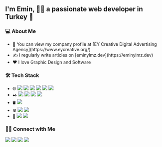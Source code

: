 <h2>I'm Emin, 👨‍💻 a passionate web developer in Turkey 🚀</h2>

<h3>💻 About Me</h3>
<ul dir="auto">
<li>💼 You can view my company profile at [EY Creative Digital Advertising Agency](https://www.eycreative.org/)</li>
<li>✍️ I regularly write articles on [eminylmz.dev](https://eminylmz.dev)</li>
<li>❤️ I love Graphic Design and Software</li>
</ul>

<h3>🛠 Tech Stack</h3>
<ul dir="auto">
  <li>🌐 
    <img src="https://img.shields.io/badge/-HTML5-333.svg?logo=html5&style=flat">
    <img src="https://img.shields.io/badge/-CSS3-333.svg?logo=css3&style=flat">
    <img src="https://img.shields.io/badge/-Javascript-333.svg?logo=javascript&style=flat">
    <img src="https://img.shields.io/badge/-Bootstrap-333.svg?logo=bootstrap&style=flat">
    <img src="https://img.shields.io/badge/PHP-333.svg?logo=php&style=flat">
    <img src="https://img.shields.io/badge/Codeigniter-333.svg?logo=codeigniter&style=flat">
  </li>
    <li>✒️ 
    <img src="https://img.shields.io/badge/-Adobe Photoshop-333.svg?logo=adobephotoshop&style=flat">
    <img src="https://img.shields.io/badge/-Adobe Illustrator-333.svg?logo=adobeillustrator&style=flat">
    <img src="https://img.shields.io/badge/-Adobe XD-333.svg?logo=adobexd&style=flat">
    <img src="https://img.shields.io/badge/-Figma-333.svg?logo=figma&style=flat">
  </li>
   <li>🛢
    <img src="https://img.shields.io/badge/-MySQL-333.svg?logo=mysql&style=flat">
  </li>
    <li>⚙️
    <img src="https://img.shields.io/badge/-Git-333.svg?logo=git&style=flat">
    <img src="https://img.shields.io/badge/-GitHub-333.svg?logo=github&style=flat">
  </li>
    <li>🔧
    <img src="https://img.shields.io/badge/-Visual Studio Code-5C2D91.svg?logo=visualstudio&style=flat">
    <img src="https://img.shields.io/badge/-Atom-66595C.svg?logo=atom&style=flat">
  </li>
</ul>

<h3>🤝🏻 Connect with Me</h3>
<p align="left" dir="auto">
  <a href="https://www.instagram.com/emin.xs/" target="_blank"><img src="https://img.shields.io/badge/@emin.xs-Follow-2196f3.svg?style=popout-border&logo=instagram"/></a>
  <a href="https://twitter.com/eminylmz_dev" target="_blank"><img src="https://img.shields.io/badge/@eminylmz_dev-Follow-2196f3.svg?style=popout-border&logo=twitter"/></a>
  <a href="https://linkedin.com/in/eminyilmazz/" target="_blank"><img src="https://img.shields.io/badge/@eminyilmazz-Follow-2196f3.svg?style=popout-border&logo=linkedin"/></a>
  <a href="https://www.behance.net/eycreative" target="_blank"><img src="https://img.shields.io/badge/@eycreative-Follow-2196f3.svg?style=popout-border&logo=behance"/></a>
</p>
